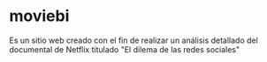 # moviebi
Es un sitio web creado con el fin de realizar un análisis detallado del documental de Netflix titulado "El dilema de las redes sociales" 
